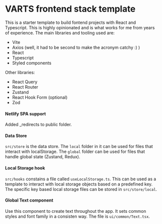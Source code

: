 # VARTS frontend stack template

This is a starter template to build fontend projects with React and Typescript. This is highly opinionated and is what works for me from years of experience. The main libraries and tooling used are:

- Vite
- Axios (well, it had to be second to make the acronym catchy :) )
- React
- Typescript
- Styled components

Other libraries:

- React Query
- React Router
- Zustand
- React Hook Form (optional)
- Zod

#### Netlify SPA support

Added _redirects to public folder.



#### Data Store

`src/store` is the data store. The `local` folder in it can be used for files that interact with localStorage. The `global` folder can be used for files that handle global state (Zustand, Redux).

#### Local Storage hook

`src/hooks` constains a file called `useLocalStorage.ts`. This can be used as a template to interact with local storage objects based on a predefined key. The specific key based local storage files can be stored in `src/store/local`.

#### Global Text component

Use this component to create text throughout the app. It sets common styles and font family in a consisten way. The file is `ui/common/Text.tsx`.
